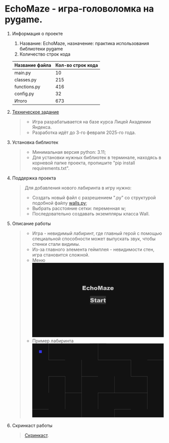 # EchoMaze - игра-головоломка на pygame.

1. Информация о проекте
    1. Название: EchoMaze, назначение: практика использования библиотеки pygame
    2. Количество строк кода

   | Название файла | Кол-во строк кода |
   |----------------|-------------------|
   | main.py        | 10                |
   | classes.py     | 215               |
   | functions.py   | 416               |
   | config.py      | 32                |
   | Итого          | 673               |

2. [Техническое задание](materials/technical_specification.md)
   > - Игра разрабатывается на базе курса Лицей Академии Яндекса.
   >- Разработка идёт до 3-го февраля 2025-го года.
3. Установка библиотек
   > - Минимальная версия python: 3.11;
   > - Для установки нужных библиотек в терминале, находясь в корневой папке проекта, пропишите "pip install
       requirements.txt".
4. Поддержка проекта
   > Для добавления нового лабиринта в игру нужно:
   > - Создать новый файл с разрешением ".py" со структурой подобной файлу [walls.py](levels/walls.py);
   > - Выбрать расстояние сетки: переменная w;
   > - Последовательно создавать экземпляры класса Wall.
5. Описание работы
   > - Игра - невидимый лабиринт, где главный герой с помощью специальной способности может выпускать звук, чтобы стенки
       стали видимы.
   >- Из-за главного элемента геймплея - невидимости стен, игра становится сложной.
   >- Меню
      ![](materials/menu.png)
   >- Пример лабиринта
      ![](materials/maze.png)
6. Скринкаст работы
   > [Скринкаст](https://youtube.com).